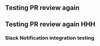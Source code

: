 ## Testing PR review again
## Testing PR review again HHH
### Slack Notification integration testing
